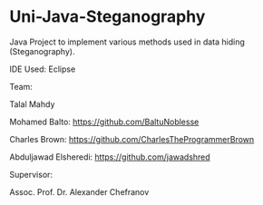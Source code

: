 # Uni-Java-Steganography
Java Project to implement various methods used in data hiding (Steganography).

IDE Used: Eclipse

Team:

Talal Mahdy

Mohamed Balto: https://github.com/BaltuNoblesse

Charles Brown: https://github.com/CharlesTheProgrammerBrown

Abduljawad Elsheredi: https://github.com/jawadshred

Supervisor:

Assoc. Prof. Dr. Alexander Chefranov
